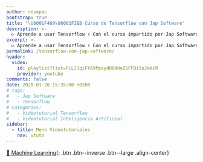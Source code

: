 ```yaml
---
author: rosepac
bootstrap: true
title: "\U0001F469‍\U0001F3EB Curso de Tensorflow con Jap Software"
description: >-
  ▷ Aprende a usar Tensorflow ✌️ Con el curso impartido por Jap Software
excerpt: >-
  ▷ Aprende a usar Tensorflow ✌️ Con el curso impartido por Jap Software
permalink: /tensorflow-con-jap-software/
header:
  video:
    id: playlist?list=PLLJJqiFt6VPpsydO8NHeZ5FFDiIoJaKiM
    provider: youtube
comments: false
date: 2020-01-20 15:35:00 +0200
# tags:
#   - Jap Software
#   - Tensorflow
# categories:
#   - Videotutorial Tensorflow
#   - Videotutorial Inteligencia Artificial
sidebar:
  - title: Menú Videotutoriales
    nav: vtuto
---
```


[🧠 Machine Learning](/cursos-tecnologia/#machine-learning){: .btn .btn--inverse .btn--large .align-center}
